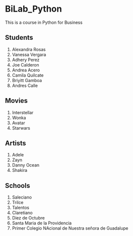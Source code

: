 # BiLab_Python
This is a course in Python for Business

## Students
1. Alexandra Rosas
2. Vanessa Vergara
3. Adhery Perez
4. Joe Calderon
5. Andrea Acero
6. Camila Quilcate
7. Briyitt Gamboa
8. Andres Calle

## Movies
1. Interstellar
2. Wonka
3. Avatar
4. Starwars

## Artists
1. Adele
2. Zayn
3. Danny Ocean
4. Shakira

## Schools
1. Saleciano
2. Trilce
3. Talentos
4. Claretiano
5. Diez de Octubre
6. Santa Maria de la Providencia
7. Primer Colegio NAcional de Nuestra señora de Guadalupe

